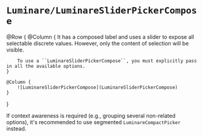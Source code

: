 # ``Luminare/LuminareSliderPickerCompose``

@Row {
    @Column {
        It has a composed label and uses a slider to expose all selectable discrete values.
        However, only the content of selection will be visible.
        
        To use a ``LuminareSliderPickerCompose``, you must explicitly pass in all the available options.
    }
    
    @Column {
        ![LuminareSliderPickerCompose](LuminareSliderPickerCompose)
    }
}

If context awareness is required (e.g., grouping several non-related options), it's recommended to use segmented ``LuminareCompactPicker`` instead.
